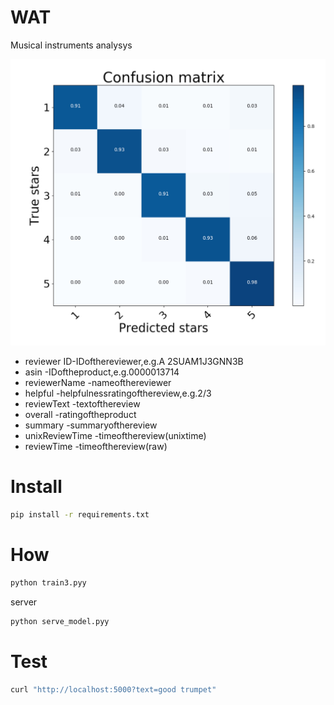 # WAT

Musical instruments analysys

![alt text](https://github.com/syzer/sentiment-instruments/blob/master/data/ConfusionMatrix.jpg)

- reviewer ID​-IDofthereviewer,e.g.A​ 2SUAM1J3GNN3B
- asin​ -IDoftheproduct,e.g.​​0000013714
- reviewerName ​-nameofthereviewer
- helpful ​-helpfulnessratingofthereview,e.g.2/3
- reviewText ​-textofthereview
- overall​ -ratingoftheproduct
- summary​ -summaryofthereview
- unixReviewTime​ -timeofthereview(unixtime)
- reviewTime​ -timeofthereview(raw)

# Install
```bash
pip install -r requirements.txt
```


# How
```bash
python train3.pyy
```

server

```bash
python serve_model.pyy
```

# Test
```bash
curl "http://localhost:5000?text=good trumpet"
```
